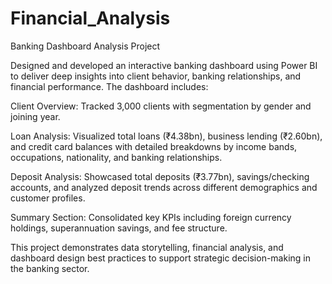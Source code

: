 # Financial_Analysis

Banking Dashboard Analysis Project

Designed and developed an interactive banking dashboard using Power BI to deliver deep insights into client behavior, banking relationships, and financial performance. The dashboard includes:

Client Overview: Tracked 3,000 clients with segmentation by gender and joining year.

Loan Analysis: Visualized total loans (₹4.38bn), business lending (₹2.60bn), and credit card balances with detailed breakdowns by income bands, occupations, nationality, and banking relationships.

Deposit Analysis: Showcased total deposits (₹3.77bn), savings/checking accounts, and analyzed deposit trends across different demographics and customer profiles.

Summary Section: Consolidated key KPIs including foreign currency holdings, superannuation savings, and fee structure.

This project demonstrates data storytelling, financial analysis, and dashboard design best practices to support strategic decision-making in the banking sector.
